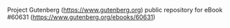 Project Gutenberg (https://www.gutenberg.org) public repository for
eBook #60631 (https://www.gutenberg.org/ebooks/60631)
